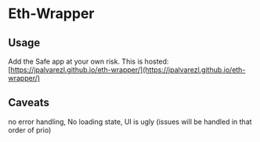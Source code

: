 # Eth-Wrapper

## Usage

Add the Safe app at your own risk. This is hosted: [https://jpalvarezl.github.io/eth-wrapper/](https://jpalvarezl.github.io/eth-wrapper/)

## Caveats

no error handling, No loading state, UI is ugly (issues will be handled in that order of prio)

